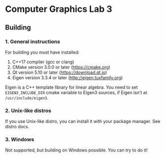 # Computer Graphics Lab 3

## Building

### 1. General instructions
For building you must have installed:

1. C++17 compiler (gcc or clang)
2. CMake version 3.0.0 or later (https://cmake.org)
3. Qt version 5.10 or later (https://download.qt.io)
4. Eigen version 3.3.4 or later (http://eigen.tuxfamily.org)

Eigen is a C++ template library for linear algebra. You need to set
`EIGEN3_INCLUDE_DIR` cmake variable to Eigen3 sources, if Eigen isn't
at `/usr/include/eigen3`.

### 2. Unix-like distros
If you use Unix-like distro, you can install it with your package
manager. See distro docs.

### 3. Windows
Not supported, but building on Windows possible. You can try to do it!
